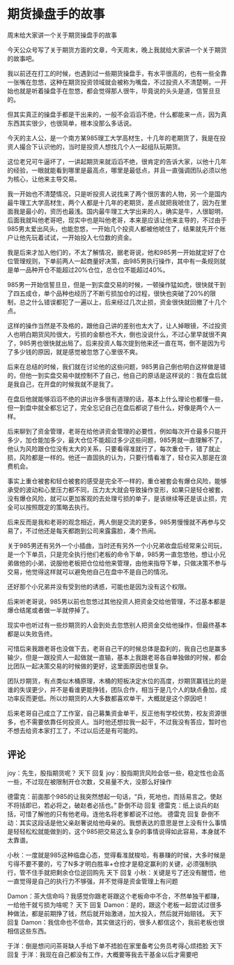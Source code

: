 # 期货操盘手的故事

周末给大家讲一个关于期货操盘手的故事

今天公众号写了关于期货方面的文章，今天周末，晚上我就给大家讲一个关于期货的故事吧。

我以前还在打工的时候，也遇到过一些期货操盘手，有水平很高的，也有一些全靠一张嘴在忽悠，这种在期货投资领域就会被称为嘴盘，不过投资人不清楚啊，一开始也就是听着操盘手在忽悠，都会觉得那人很牛，毕竟说的头头是道，信誓旦旦的。

但其实真正的操盘手都是干出来的，一般不会滔滔不绝，什么都能来一点，因为真东西其实很少，也很简单，根本没那么多话说。

今天的主人公，是一个南方某985理工大学高材生，十几年的老期货了，我是在投资人撮合下认识他的，当时是投资人想找几个人一起组队玩期货。

这位老兄可牛逼坏了，一讲起期货来就滔滔不绝，很肯定的告诉大家，以他十几年的经验，一眼就能看到哪里是最高点，哪里是最低点，并且一直强调团队必须以他为核心，让他来主导交易。

我一开始也不清楚情况，只是听投资人说找来了两个很厉害的人物，另一个是国内最牛理工大学高材生，两个人都是十几年的老期货，差点就把我唬住了，因为在里面我是最小的，资历也最浅。国内最牛理工大学出来的人，确实是牛，人很聪明，后面我就叫他老哥吧，现实中也是叫他老哥，本来是应该让他来主导的，不过由于985男太爱出风头，也能忽悠，一开始几个投资人都被他唬住了，结果就先开个账户让他先玩着试试，一开始投入七位数的资金。

我是后来才加入他们的，不太了解情况，据老哥说，他和985男一开始就定好了仓位管理规则，下单前两人一起商量好决策，由985男执行操作，其中有一条规则就是单一品种开仓不能超过20%仓位，总仓位不能超过40%。

985男一开始信誓旦旦，但是一到实盘交易的时候，一顿操作猛如虎，很快就干到了四五成仓，单个品种也经历了不断亏损加仓的过程，很快也突破了20%的限制，总之什么错误都犯了一遍以上，后来经过几次止损，资金很快就回撤了十几个点。

这样的操作当然是不及格的，跟他自己讲的差别也太大了，让人掉眼镜，不过投资人也明白期货风险很大，亏损的金额也不大，倒也没说什么，不过心里早就很不爽了，985男也很快就出局了。后来投资人每次提到他来还一直在骂，倒不是因为亏了多少钱的原因，就是感觉被忽悠了心里很不爽。

后来在总结的时候，我们就在讨论他的这些问题，985男自己倒也明白这样做是错的，但他一到实盘交易中就控制不了自己，他自己的原话是这样说的：我在盘后就是我自己，在开盘的时候我就不是我了。

在盘后他就能够滔滔不绝的讲出许多很有道理的话，基本上什么理论也都懂一些，但一到盘中就全都忘记了，完全忘记自己在盘后都说了些什么，好像是两个人一样。

后来聊到了资金管理，老哥在给他讲资金管理的必要性，例如每次开仓最多只能开多少，加仓能加多少，最大仓位不能超过多少这些问题，985男就一直理解不了，他认为风险跟仓位没有太大的关系，只要看得准就行了，每次重仓干，错了就止损，风险都是一样的。他还一直固执的认为，只要行情看准了，轻仓买入那是在浪费机会。

事实上重仓被套和轻仓被套的感受是完全不一样的，重仓被套会有爆仓风险，能够承受的波动和心里压力都不同，压力太大就会导致操作变形，如果只是轻仓被套，没有爆仓风险，就可以更加客观的去处理亏损的单子，是该继续等还是该止损，完全可以按照既定的策略去执行。

后来反而是我和老哥的观念相近，两人倒是交流的更多，985男慢慢就不再参与交易了，不过他还是每天都跑到公司来露露脸，凑个热闹。

关于985男还有另外一个小插曲，当时还有另外一个小兄弟收盘后经常来公司玩，是一个下单员，只是完全执行他们老板的命令下单，985男一直忽悠他，想让小兄弟做他的小弟，说服他老板把仓位给他来管理，由他来指导下单，只做决策不参与交易，他觉得这样就可以避免他自己在盘中不是自己的情况。

还好那个小兄弟并没有受到他的诱惑，可能也是因为没有这个权限。

后来听老哥说，985男以前也忽悠过其他投资人把资金交给他管理，不过基本都是爆仓结尾或者做一半就停掉了。

现实中也听过有一些炒期货的人会到处去忽悠别人把资金交给他操作，但最终基本都是以失败告终。

可惜后来我跟老哥也没做下去，老哥自己干的时候总体是盈利的，我自己也是赢多输少，但是一跟投资人一起做就一直输，基本上我跟老哥各自单独做的时候，都会比团队一起决策交易的时候做的更好，这里面原因也很复杂。

团队炒期货，有点类似木桶原理，木桶的短板决定水位的高度，炒期货赢钱比的是谁的失误更少，并不是看谁更能挣钱，团队合作，相当于是几个人的缺点叠加，成功率反而更低。所以炒期货的人大多数都喜欢单干，大概就是这个原因吧！

后来老哥自己成立了工作室，自己募集资金单干，反正他有学校优势，校友资源很多，也不需要依靠任何投资人。当时他还想拉我一起干，不过我没有答应，暂时也不想去给资本家打工了，不过以后还是有可能的。

## 评论
joy：先生，股指期货呢？
天下 回复 joy：股指期货风险会低一些，稳定性也会高一些，不过现在被限制开仓次数，交易量不大，没那么好操作

德雷克：前面那个985的让我突然想起一句话，“兵，死地也，而括易言之。使赵不将括即已，若必将之，破赵者必括也。”
卧倒不动 回复 德雷克：纸上谈兵的赵括，可惜了解他的只有他老母。连他名将老爹都说不过他。
德雷克 回复 卧倒不动：其实这段话是他父亲赵奢说给他母亲的。我想表达的意思是世上没有什么事情是轻轻松松就能做到的，这个985把交易这么复杂的事情说得如此容易，本身就不太靠谱。

小秋：一度就是985这种临盘心态，觉得看准就梭哈，有暴赚的时侯，大多时候是亏得不要不要的，亏了N多才明白胜率+仓控才是稳定赢利的关键，必须强制执行，管不住手就把剩余仓位逆回购先
天下 回复 小秋：关键是亏了还没有醒悟，他一直觉得是自己的执行力不够强，并不觉得是资金管理上有问题

Damon：茶大信命吗？我感觉你跟老哥跟这个老板命中不合，不然单独干都赚，一给他干就亏损为啥呢？
天下 回复 Damon：是的，跟这个老板一起尝试过很多种做法，都是前期挣了钱，然后就开始激进，加大投入，然后就开始赔钱。
天下 回复 Damon：我信命也不信命，其实做这行的，很多人都信这个，我前老板也很相信这些东西。

于洋：倒是想问问茶哥缺人手给下单不捂脸在家里备考公务员考得心烦捂脸
天下 回复 于洋：我现在自己都没有工作，大概要等我去干基金以后才需要吧